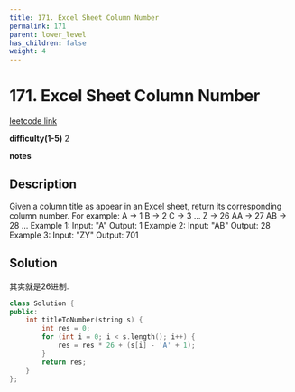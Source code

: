 ```yaml
---
title: 171. Excel Sheet Column Number
permalink: 171
parent: lower_level
has_children: false
weight: 4
---
```

# 171. Excel Sheet Column Number
[leetcode link](https://leetcode.com/problems/excel-sheet-column-number/)

**difficulty(1-5)** 
2

**notes**   


## Description
Given a column title as appear in an Excel sheet, return its corresponding column number.
For example:
    A -> 1
    B -> 2
    C -> 3
    ...
    Z -> 26
    AA -> 27
    AB -> 28 
    ...
Example 1:
Input: "A"
Output: 1
Example 2:
Input: "AB"
Output: 28
Example 3:
Input: "ZY"
Output: 701


## Solution
其实就是26进制.

```c++
class Solution {
public:
    int titleToNumber(string s) {
        int res = 0;
        for (int i = 0; i < s.length(); i++) {
            res = res * 26 + (s[i] - 'A' + 1);
        }
        return res;
    }
};
```
